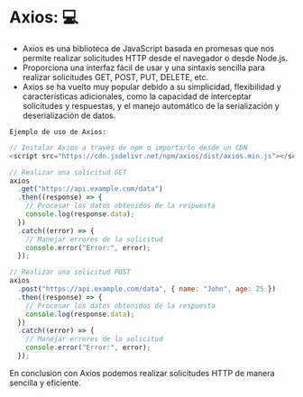 # Axios: :computer:

- Axios es una biblioteca de JavaScript basada en promesas que nos permite realizar solicitudes HTTP desde el navegador o desde Node.js.
- Proporciona una interfaz fácil de usar y una sintaxis sencilla para realizar solicitudes GET, POST, PUT, DELETE, etc.
- Axios se ha vuelto muy popular debido a su simplicidad, flexibilidad y características adicionales, como la capacidad de interceptar solicitudes y respuestas, y el manejo automático de la serialización y deserialización de datos.

`Ejemplo de uso de Axios: `

```js
// Instalar Axios a través de npm o importarlo desde un CDN
<script src="https://cdn.jsdelivr.net/npm/axios/dist/axios.min.js"></script>;
```

```js
// Realizar una solicitud GET
axios
  .get("https://api.example.com/data")
  .then((response) => {
    // Procesar los datos obtenidos de la respuesta
    console.log(response.data);
  })
  .catch((error) => {
    // Manejar errores de la solicitud
    console.error("Error:", error);
  });

// Realizar una solicitud POST
axios
  .post("https://api.example.com/data", { name: "John", age: 25 })
  .then((response) => {
    // Procesar los datos obtenidos de la respuesta
    console.log(response.data);
  })
  .catch((error) => {
    // Manejar errores de la solicitud
    console.error("Error:", error);
  });
```

En conclusion con Axios podemos realizar solicitudes HTTP de manera sencilla y eficiente.